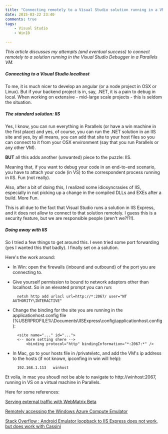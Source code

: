 ```yaml
---
title: "Connecting remotely to a Visual Studio solution running in a VM (say Parallels)"
date: 2015-03-22 23:40
comments: true
tags: 
	- Visual Studio
	- Win10

---
```

*This article discusses my attempts (and eventual success) to connect remotely to a solution running in the Visual Studio Debugger in a Parallels VM.*

##### Connecting to a Visual Studio localhost

To me, it is much nicer to develop an angular (or a node project in OSX or Linux). But if your backend project is in, say, .NET, it is a pain to debug in local. When working on extensive - mid-large scale projects - this is seldom the situation.

##### The standard solution: IIS
Yes, I know, you can run everything in Parallels (or have a win machine in the first place) and yes, of course, you can run the .NET solution in an IIS site and yes, by all means, you can add that site to your host files so you can connect to it from your OSX environment (say that you run Parallels or any other VM). 

**BUT** all this adds another (unwanted) piece to the puzzle: IIS.

Meaning that, if you want to debug your code in an end-to-end scenario, you have to attach your code (in VS) to the correspondent process running in IIS. Fun (not really).

Also, after a bit of doing this, I realized some idiosyncrasies of IIS, especially in not picking up a change in the compiled DLLs and EXEs after a build. More Fun.

This is all due to the fact that Visual Studio runs a solution in IIS Express, and it does not allow to connect to that solution remotely. I guess this is a security feature, but we are responsible people (aren't we?!?!).

##### Doing away with IIS

So I tried a few things to get around this. I even tried some port forwarding (yes I wanted this *that* badly). I finally set on a solution.

Here's the work around:

* In Win: open the firewalls (inbound and outbound) of the port you are connecting to.
* Give yourself permission to bound to network adaptors other than localhost. So in an elevated prompt you can run:

		netsh http add urlacl url=http://*:2067/ user="NT AUTHORITY\INTERACTIVE"  

* Change the binding for the site you are running in the applicationhost.config file (%USERPROFILE%\Documents\IISExpress\config\applicationhost.config):

		<site name="..." id="...">
		<-- more setting shere -->
			<binding protocol="http" bindingInformation="*:2067:*" />

* In Mac, go to your hosts file in /private\etc, and add the VM's ip address to the hosts (if not known, ipconfing in win will help):

		192.168.1.113   winhost


Et volia, in mac you shoudl not be able to navigate to http://winhost:2067, running in VS on a virtual machine in Parallels.

Here for some references:

[Serving external traffic with WebMatrix Beta](http://blogs.iis.net/vaidyg/archive/2010/07/29/serving-external-traffic-with-webmatrix-beta.aspx)

[Remotely accessing the Windows Azure Compute Emulator](http://fabriccontroller.net/blog/posts/remotely-accessing-the-windows-azure-compute-emulator/)

[Stack Overflow : Android Emulator loopback to IIS Express does not work, but does work with Cassini](http://stackoverflow.com/questions/6192726/android-emulator-loopback-to-iis-express-does-not-work-but-does-work-with-cassi/18958879#18958879)









